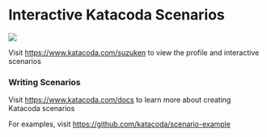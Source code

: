 # Interactive Katacoda Scenarios

[![](http://shields.katacoda.com/katacoda/suzuken/count.svg)](https://www.katacoda.com/suzuken "Get your profile on Katacoda.com")

Visit https://www.katacoda.com/suzuken to view the profile and interactive scenarios

### Writing Scenarios
Visit https://www.katacoda.com/docs to learn more about creating Katacoda scenarios

For examples, visit https://github.com/katacoda/scenario-example
